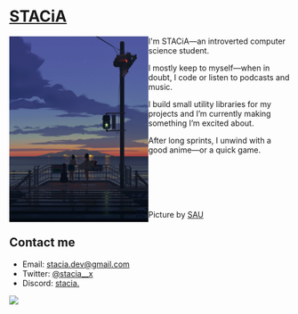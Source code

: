 # [STACiA](https://twitter.com/stacia__x)

<p float="left">
<img src='assets/new_pic.jpeg' width='250' align="left">
    <p float="left">
I'm STACiA—an introverted computer science student.

I mostly keep to myself—when in doubt, I code or listen to podcasts and music.

I build small utility libraries for my projects and I’m currently making something I’m excited about.

After long sprints, I unwind with a good anime—or a quick game.
<br>
<br>
<br>
<br>
<br>
<br>

Picture by [SAU](https://twitter.com/bysau_/status/1390297979114950661)
<!-- Inspired by [instance01](https://github.com/instance01/instance01) -->

## Contact me
- Email: [stacia.dev@gmail.com](mailto:stacia.dev@gmail.com)
- Twitter: [@stacia__x](https://twitter.com/stacia__x)
- Discord: [stacia.](https://discord.com/users/240059262297047041)

<img src="https://raw.githubusercontent.com/bornmay/bornmay/Update/svg/Bottom.svg">